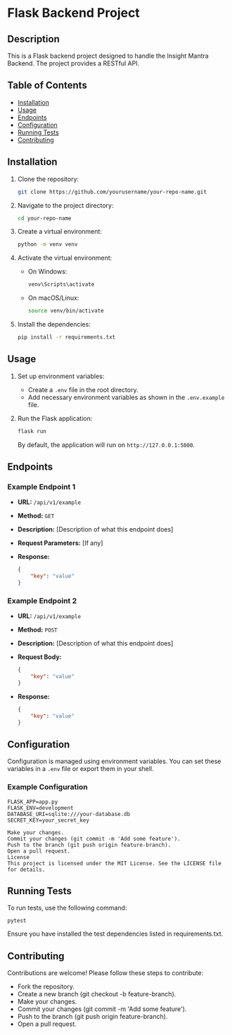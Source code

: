 # Flask Backend Project

## Description

This is a Flask backend project designed to handle the Insight Mantra Backend. The project provides a RESTful API.

## Table of Contents

- [Installation](#installation)
- [Usage](#usage)
- [Endpoints](#endpoints)
- [Configuration](#configuration)
- [Running Tests](#running-tests)
- [Contributing](#contributing)

## Installation

1. Clone the repository:

    ```bash
    git clone https://github.com/yourusername/your-repo-name.git
    ```

2. Navigate to the project directory:

    ```bash
    cd your-repo-name
    ```

3. Create a virtual environment:

    ```bash
    python -m venv venv
    ```

4. Activate the virtual environment:

    - On Windows:

        ```bash
        venv\Scripts\activate
        ```

    - On macOS/Linux:

        ```bash
        source venv/bin/activate
        ```

5. Install the dependencies:

    ```bash
    pip install -r requirements.txt
    ```

## Usage

1. Set up environment variables:

    - Create a `.env` file in the root directory.
    - Add necessary environment variables as shown in the `.env.example` file.

2. Run the Flask application:

    ```bash
    flask run
    ```

    By default, the application will run on `http://127.0.0.1:5000`.

## Endpoints

### Example Endpoint 1

- **URL:** `/api/v1/example`
- **Method:** `GET`
- **Description:** [Description of what this endpoint does]
- **Request Parameters:** [If any]
- **Response:**

    ```json
    {
        "key": "value"
    }
    ```

### Example Endpoint 2

- **URL:** `/api/v1/example`
- **Method:** `POST`
- **Description:** [Description of what this endpoint does]
- **Request Body:**

    ```json
    {
        "key": "value"
    }
    ```

- **Response:**

    ```json
    {
        "key": "value"
    }
    ```

## Configuration

Configuration is managed using environment variables. You can set these variables in a `.env` file or export them in your shell.

### Example Configuration

```env
FLASK_APP=app.py
FLASK_ENV=development
DATABASE_URI=sqlite:///your-database.db
SECRET_KEY=your_secret_key

Make your changes.
Commit your changes (git commit -m 'Add some feature').
Push to the branch (git push origin feature-branch).
Open a pull request.
License
This project is licensed under the MIT License. See the LICENSE file for details.
```

## Running Tests
To run tests, use the following command:
```env
pytest
```
Ensure you have installed the test dependencies listed in requirements.txt.

## Contributing
Contributions are welcome! Please follow these steps to contribute:

* Fork the repository.
* Create a new branch (git checkout -b feature-branch).
* Make your changes.
* Commit your changes (git commit -m 'Add some feature').
* Push to the branch (git push origin feature-branch).
* Open a pull request.
   
